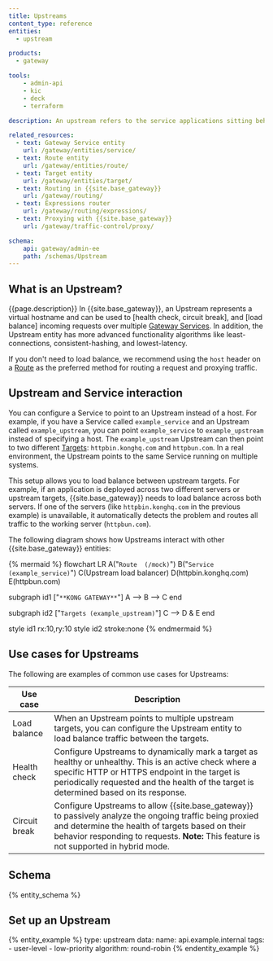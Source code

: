 ```yaml
---
title: Upstreams 
content_type: reference
entities:
  - upstream

products:
  - gateway

tools:
    - admin-api
    - kic
    - deck
    - terraform

description: An upstream refers to the service applications sitting behind {{site.base_gateway}}, to which client requests are forwarded.

related_resources:
  - text: Gateway Service entity
    url: /gateway/entities/service/
  - text: Route entity
    url: /gateway/entities/route/
  - text: Target entity
    url: /gateway/entities/target/
  - text: Routing in {{site.base_gateway}}
    url: /gateway/routing/
  - text: Expressions router
    url: /gateway/routing/expressions/
  - text: Proxying with {{site.base_gateway}}
    url: /gateway/traffic-control/proxy/

schema:
    api: gateway/admin-ee
    path: /schemas/Upstream
---
```


## What is an Upstream?

{{page.description}} In {{site.base_gateway}}, an Upstream represents a virtual hostname and can be used to [health check, circuit break]<!--TODO link concept-->, and [load balance]<!--TODO link concept--> incoming requests over multiple [Gateway Services](/gateway/entities/service/). In addition, the Upstream entity has more advanced functionality algorithms like least-connections, consistent-hashing, and lowest-latency.

If you don't need to load balance, we recommend using the `host` header on a [Route](/gateway/entities/route/) as the preferred method for routing a request and proxying traffic.

## Upstream and Service interaction

You can configure a Service to point to an Upstream instead of a host. 
For example, if you have a Service called `example_service` and an Upstream called `example_upstream`, you can point `example_service` to `example_upstream` instead of specifying a host. 
The `example_upstream` Upstream can then point to two different [Targets](/gateway/entities/target/): `httpbin.konghq.com` and `httpbun.com`. 
In a real environment, the Upstream points to the same Service running on multiple systems.

This setup allows you to load balance between upstream targets. 
For example, if an application is deployed across two different servers or upstream targets, {{site.base_gateway}} needs to load balance across both servers. 
If one of the servers (like `httpbin.konghq.com` in the previous example) is unavailable, it automatically detects the problem and routes all traffic to the working server (`httpbun.com`). 

The following diagram shows how Upstreams interact with other {{site.base_gateway}} entities:

<!--vale off-->

{% mermaid %}
flowchart LR
  A("`Route 
  (/mock)`")
  B("`Service
  (example_service)`")
  C(Upstream load balancer)
  D(httpbin.konghq.com)
  E(httpbun.com)

  subgraph id1 ["`**KONG GATEWAY**`"]
    A --> B --> C
  end

  subgraph id2 ["`Targets (example_upstream)`"]
    C --> D & E
  end

  style id1 rx:10,ry:10
  style id2 stroke:none
{% endmermaid %}

<!--vale on-->

## Use cases for Upstreams

The following are examples of common use cases for Upstreams:

| Use case | Description |
|----------|-------------|
| Load balance | When an Upstream points to multiple upstream targets, you can configure the Upstream entity to load balance traffic between the targets. |
| Health check | Configure Upstreams to dynamically mark a target as healthy or unhealthy. This is an active check where a specific HTTP or HTTPS endpoint in the target is periodically requested and the health of the target is determined based on its response. |
| Circuit break | Configure Upstreams to allow {{site.base_gateway}} to passively analyze the ongoing traffic being proxied and determine the health of targets based on their behavior responding to requests. **Note:** This feature is not supported in hybrid mode. |

## Schema

{% entity_schema %}

## Set up an Upstream

{% entity_example %}
type: upstream
data:
    name: api.example.internal
    tags:
      - user-level
      - low-priority
    algorithm: round-robin
{% endentity_example %}